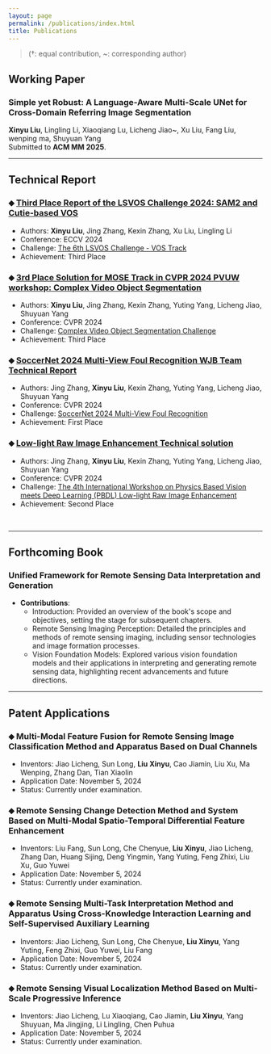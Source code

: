 ```yaml
---
layout: page
permalink: /publications/index.html
title: Publications
---
```


> (†: equal contribution, ~: corresponding author)

## Working Paper

### Simple yet Robust: A Language-Aware Multi-Scale UNet for Cross-Domain Referring Image Segmentation<br>
**Xinyu Liu**, Lingling Li, Xiaoqiang Lu, Licheng Jiao~, Xu Liu, Fang Liu, wenping ma, Shuyuan Yang<br>
Submitted to **ACM MM 2025**.

---

## Technical Report


### ⬥ [Third Place Report of the LSVOS Challenge 2024: SAM2 and Cutie-based VOS](https://arxiv.org/abs/2408.10469)
  - Authors: **Xinyu Liu**, Jing Zhang, Kexin Zhang, Xu Liu, Lingling Li
  - Conference: ECCV 2024
  - Challenge: [The 6th LSVOS Challenge - VOS Track](https://lsvos.github.io/#leadboard)
  - Achievement: Third Place

### ⬥ [3rd Place Solution for MOSE Track in CVPR 2024 PVUW workshop: Complex Video Object Segmentation](https://arxiv.org/abs/2406.03668)
  - Authors: **Xinyu Liu**, Jing Zhang, Kexin Zhang, Yuting Yang, Licheng Jiao, Shuyuan Yang
  - Conference: CVPR 2024
  - Challenge: [Complex Video Object Segmentation Challenge](https://henghuiding.github.io/MOSE/ChallengeCVPR2024)
  - Achievement: Third Place

### ⬥ [SoccerNet 2024 Multi-View Foul Recognition WJB Team Technical Report](https://xxxxyliu.github.io/file/soccernet.pdf)
  - Authors: Jing Zhang, **Xinyu Liu**, Kexin Zhang, Yuting Yang, Licheng Jiao, Shuyuan Yang
  - Conference: CVPR 2024
  - Challenge: [SoccerNet 2024 Multi-View Foul Recognition](https://www.soccer-net.org/challenges/2024)
  - Achievement: First Place

### ⬥ [Low-light Raw Image Enhancement Technical solution](https://xxxxyliu.github.io/file/LowLightRaw.pdf)
  - Authors: Jing Zhang, **Xinyu Liu**, Kexin Zhang, Yuting Yang, Licheng Jiao, Shuyuan Yang
  - Conference: CVPR 2024
  - Challenge: [The 4th International Workshop on Physics Based Vision meets Deep Learning (PBDL) Low-light Raw Image Enhancement](https://pbdl-ws.github.io/pbdl2024/Low-light%20Raw%20Image%20Enhancement/index.html)
  - Achievement: Second Place

<br>

---

## Forthcoming Book
### Unified Framework for Remote Sensing Data Interpretation and Generation
- **Contributions**:<br>
  - Introduction: Provided an overview of the book's scope and objectives, setting the stage for subsequent chapters.
  - Remote Sensing Imaging Perception: Detailed the principles and methods of remote sensing imaging, including sensor technologies and image formation processes.
  - Vision Foundation Models: Explored various vision foundation models and their applications in interpreting and generating remote sensing data, highlighting recent advancements and future directions.



---

## Patent Applications

### ⬥ Multi-Modal Feature Fusion for Remote Sensing Image Classification Method and Apparatus Based on Dual Channels
  - Inventors: Jiao Licheng, Sun Long, **Liu Xinyu**, Cao Jiamin, Liu Xu, Ma Wenping, Zhang Dan, Tian Xiaolin
  - Application Date: November 5, 2024
  - Status: Currently under examination.

### ⬥ Remote Sensing Change Detection Method and System Based on Multi-Modal Spatio-Temporal Differential Feature Enhancement
  - Inventors: Liu Fang, Sun Long, Che Chenyue, **Liu Xinyu**, Jiao Licheng, Zhang Dan, Huang Sijing, Deng Yingmin, Yang Yuting, Feng Zhixi, Liu Xu, Guo Yuwei
  - Application Date: November 5, 2024
  - Status: Currently under examination.

### ⬥ Remote Sensing Multi-Task Interpretation Method and Apparatus Using Cross-Knowledge Interaction Learning and Self-Supervised Auxiliary Learning
  - Inventors: Jiao Licheng, Sun Long, Che Chenyue, **Liu Xinyu**, Yang Yuting, Feng Zhixi, Guo Yuwei, Liu Fang 
  - Application Date: November 5, 2024
  - Status: Currently under examination.

### ⬥ Remote Sensing Visual Localization Method Based on Multi-Scale Progressive Inference
  - Inventors:  Jiao Licheng, Lu Xiaoqiang, Cao Jiamin, **Liu Xinyu**, Yang Shuyuan, Ma Jingjing, Li Lingling, Chen Puhua 
  - Application Date: November 5, 2024
  - Status: Currently under examination.